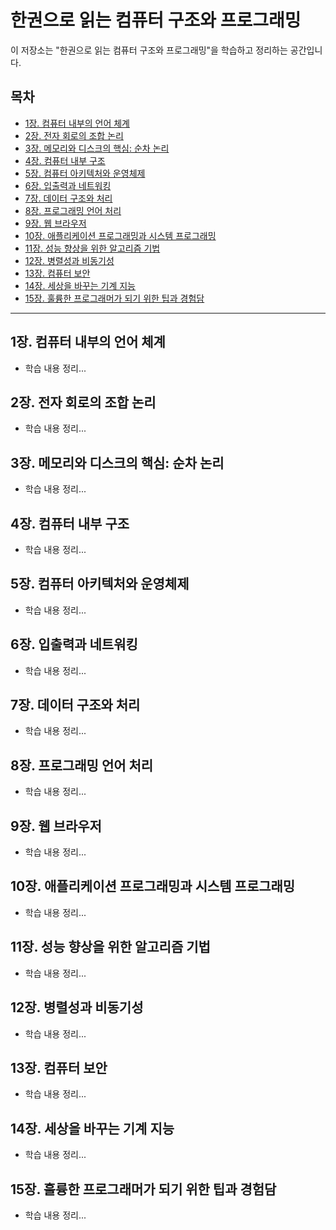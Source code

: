 # 한권으로 읽는 컴퓨터 구조와 프로그래밍

이 저장소는 "한권으로 읽는 컴퓨터 구조와 프로그래밍"을 학습하고 정리하는 공간입니다.

## 목차

- [1장. 컴퓨터 내부의 언어 체계](#1장-컴퓨터-내부의-언어-체계)
- [2장. 전자 회로의 조합 논리](#2장-전자-회로의-조합-논리)
- [3장. 메모리와 디스크의 핵심: 순차 논리](#3장-메모리와-디스크의-핵심-순차-논리)
- [4장. 컴퓨터 내부 구조](#4장-컴퓨터-내부-구조)
- [5장. 컴퓨터 아키텍처와 운영체제](#5장-컴퓨터-아키텍처와-운영체제)
- [6장. 입출력과 네트워킹](#6장-입출력과-네트워킹)
- [7장. 데이터 구조와 처리](#7장-데이터-구조와-처리)
- [8장. 프로그래밍 언어 처리](#8장-프로그래밍-언어-처리)
- [9장. 웹 브라우저](#9장-웹-브라우저)
- [10장. 애플리케이션 프로그래밍과 시스템 프로그래밍](#10장-애플리케이션-프로그래밍과-시스템-프로그래밍)
- [11장. 성능 향상을 위한 알고리즘 기법](#11장-성능-향상을-위한-알고리즘-기법)
- [12장. 병렬성과 비동기성](#12장-병렬성과-비동기성)
- [13장. 컴퓨터 보안](#13장-컴퓨터-보안)
- [14장. 세상을 바꾸는 기계 지능](#14장-세상을-바꾸는-기계-지능)
- [15장. 훌륭한 프로그래머가 되기 위한 팁과 경험담](#15장-훌륭한-프로그래머가-되기-위한-팁과-경험담)

---

## 1장. 컴퓨터 내부의 언어 체계

- 학습 내용 정리...

## 2장. 전자 회로의 조합 논리

- 학습 내용 정리...

## 3장. 메모리와 디스크의 핵심: 순차 논리

- 학습 내용 정리...

## 4장. 컴퓨터 내부 구조

- 학습 내용 정리...

## 5장. 컴퓨터 아키텍처와 운영체제

- 학습 내용 정리...

## 6장. 입출력과 네트워킹

- 학습 내용 정리...

## 7장. 데이터 구조와 처리

- 학습 내용 정리...

## 8장. 프로그래밍 언어 처리

- 학습 내용 정리...

## 9장. 웹 브라우저

- 학습 내용 정리...

## 10장. 애플리케이션 프로그래밍과 시스템 프로그래밍

- 학습 내용 정리...

## 11장. 성능 향상을 위한 알고리즘 기법

- 학습 내용 정리...

## 12장. 병렬성과 비동기성

- 학습 내용 정리...

## 13장. 컴퓨터 보안

- 학습 내용 정리...

## 14장. 세상을 바꾸는 기계 지능

- 학습 내용 정리...

## 15장. 훌륭한 프로그래머가 되기 위한 팁과 경험담

- 학습 내용 정리...
